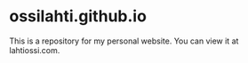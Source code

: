 # ossilahti.github.io

This is a repository for my personal website. You can view it at lahtiossi.com.
